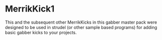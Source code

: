 # MerrikKick1

This and the subsequent other MerrikKicks in this gabber master pack
were designed to be used in strudel (or other sample based programs)
for adding basic gabber kicks to your projects.